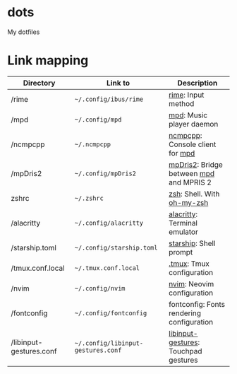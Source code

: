 # dots

My dotfiles

# Link mapping

| Directory               | Link to                            | Description                                 |
| ----------------------- | ---------------------------------- | ------------------------------------------- |
| /rime                   | `~/.config/ibus/rime`              | [rime]: Input method                        |
| /mpd                    | `~/.config/mpd`                    | [mpd]: Music player daemon                  |
| /ncmpcpp                | `~/.ncmpcpp`                       | [ncmpcpp]: Console client for [mpd]         |
| /mpDris2                | `~/.config/mpDris2`                | [mpDris2]: Bridge between [mpd] and MPRIS 2 |
| zshrc                   | `~/.zshrc`                         | [zsh]: Shell. With [oh-my-zsh]              |
| /alacritty              | `~/.config/alacritty`              | [alacritty]: Terminal emulator              |
| /starship.toml          | `~/.config/starship.toml`          | [starship]: Shell prompt                    |
| /tmux.conf.local        | `~/.tmux.conf.local`               | [.tmux]: Tmux configuration                 |
| /nvim                   | `~/.config/nvim`                   | [nvim]: Neovim configuration                |
| /fontconfig             | `~/.config/fontconfig`             | fontconfig: Fonts rendering configuration   |
| /libinput-gestures.conf | `~/.config/libinput-gestures.conf` | [libinput-gestures]: Touchpad gestures      |

[rime]: https://rime.im/
[ncmpcpp]: https://rybczak.net/ncmpcpp/
[mpd]: https://www.musicpd.org/
[mpdris2]: https://github.com/eonpatapon/mpDris2
[zsh]: https://www.zsh.org/
[oh-my-zsh]: https://github.com/ohmyzsh/ohmyzsh
[alacritty]: https://github.com/alacritty/alacritty
[starship]: https://starship.rs/
[.tmux]: https://github.com/gpakosz/.tmux
[nvim]: https://neovim.io/
[libinput-gestures]: https://github.com/bulletmark/libinput-gestures
